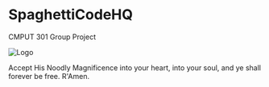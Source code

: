 # SpaghettiCodeHQ
CMPUT 301 Group Project

![Logo](http://media.moddb.com/images/mods/1/30/29512/Flying_spaghetti_monster.jpg)

Accept His Noodly Magnificence into your heart, into your soul, and ye shall forever be free. R'Amen.
